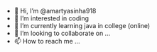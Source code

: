 - 👋 Hi, I’m @amartyasinha918
- 👀 I’m interested in coding
- 🌱 I’m currently learning java in college (online)
- 💞️ I’m looking to collaborate on ...
- 📫 How to reach me ...

<!---
amartyasinha918/amartyasinha918 is a ✨ special ✨ repository because its `README.md` (this file) appears on your GitHub profile.
You can click the Preview link to take a look at your changes.
--->
